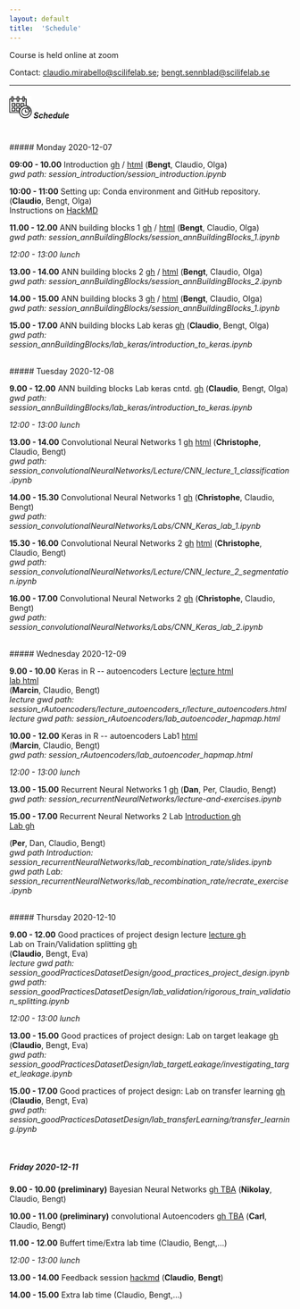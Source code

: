```yaml
---
layout: default
title:  'Schedule'
---
```


Course is held online at zoom

Contact: [claudio.mirabello@scilifelab.se](claudio.mirabello@scilifelab.se); [bengt.sennblad@scilifelab.se](bengt.sennblad@scilifelab.se)

----

##### <img border="0" src="icons/schedule-02.svg" width="40" height="40"> Schedule
<br/>
##### Monday 2020-12-07

**09:00 - 10.00** Introduction
[gh](https://github.com/NBISweden/workshop-neural-nets-and-deep-learning/blob/master/session_introduction/session_introduction.ipynb) / [html](session_introduction/session_introduction.html)
(**Bengt**, Claudio, Olga)  
_gwd path: session_introduction/session_introduction.ipynb_


**10:00 - 11:00** Setting up: Conda environment and GitHub repository.
(**Claudio**, Bengt, Olga)  
Instructions on [HackMD](https://hackmd.io/fZc9DFyDSOO5Kd4RORb4Uw)

**11.00 - 12.00** ANN building blocks 1
[gh](https://github.com/NBISweden/workshop-neural-nets-and-deep-learning/blob/master/session_annBuildingBlocks/session_annBuildingBlocks_1.ipynb) / [html](session_annBuildingBlocks/session_annBuildingBlocks_1.html)
(**Bengt**, Claudio, Olga)  
_gwd path: session_annBuildingBlocks/session_annBuildingBlocks_1.ipynb_

*12:00 - 13:00 lunch*

**13.00 - 14.00** ANN building blocks 2
[gh](https://github.com/NBISweden/workshop-neural-nets-and-deep-learning/blob/master/session_annBuildingBlocks/session_annBuildingBlocks_2.ipynb) / [html](session_annBuildingBlocks/session_annBuildingBlocks_2.html)
(**Bengt**, Claudio, Olga)  
_gwd path: session_annBuildingBlocks/session_annBuildingBlocks_2.ipynb_

**14.00 - 15.00** ANN building blocks 3
[gh](https://github.com/NBISweden/workshop-neural-nets-and-deep-learning/blob/master/session_annBuildingBlocks/session_annBuildingBlocks_3.ipynb) / [html](session_annBuildingBlocks/session_annBuildingBlocks_3.html)
(**Bengt**, Claudio, Olga)  
_gwd path: session_annBuildingBlocks/session_annBuildingBlocks_1.ipynb_

**15.00 - 17.00** ANN building blocks Lab keras
[gh](https://github.com/NBISweden/workshop-neural-nets-and-deep-learning/blob/master/session_annBuildingBlocks/lab_keras/introduction_to_keras.ipynb)
(**Claudio**, Bengt, Olga)  
_gwd path: session_annBuildingBlocks/lab_keras/introduction_to_keras.ipynb_

<br/>
##### Tuesday 2020-12-08

**9.00 - 12.00** ANN building blocks Lab keras cntd.
[gh](https://github.com/NBISweden/workshop-neural-nets-and-deep-learning/blob/master/session_annBuildingBlocks/lab_keras/introduction_to_keras.ipynb)
(**Claudio**, Bengt, Olga)  
_gwd path: session_annBuildingBlocks/lab_keras/introduction_to_keras.ipynb_


*12:00 - 13:00 lunch*

**13.00 - 14.00** Convolutional Neural Networks 1 [gh](https://github.com/NBISweden/workshop-neural-nets-and-deep-learning/blob/master/session_convolutionalNeuralNetworks/Lecture/CNN_lecture_1_classification.ipynb) [html](session_convolutionalNeuralNetworks/Lecture/CNN_lecture_1_classification.html) (**Christophe**, Claudio, Bengt)  
_gwd path: session_convolutionalNeuralNetworks/Lecture/CNN_lecture_1_classification.ipynb_

**14.00 - 15.30** Convolutional Neural Networks 1 [gh](https://github.com/NBISweden/workshop-neural-nets-and-deep-learning/blob/master/session_convolutionalNeuralNetworks/Labs/CNN_Keras_lab_1.ipynb) (**Christophe**, Claudio, Bengt)  
_gwd path: session_convolutionalNeuralNetworks/Labs/CNN_Keras_lab_1.ipynb_

**15.30 - 16.00** Convolutional Neural Networks 2 [gh](https://github.com/NBISweden/workshop-neural-nets-and-deep-learning/blob/master/session_convolutionalNeuralNetworks/Lecture/CNN_lecture_2_segmentation.ipynb) [html](session_convolutionalNeuralNetworks/Lecture/CNN_lecture_2_segmentation.html) (**Christophe**, Claudio, Bengt)  
_gwd path: session_convolutionalNeuralNetworks/Lecture/CNN_lecture_2_segmentation.ipynb_

**16.00 - 17.00** Convolutional Neural Networks 2 [gh](https://github.com/NBISweden/workshop-neural-nets-and-deep-learning/blob/master/session_convolutionalNeuralNetworks/Labs/CNN_Keras_lab_2.ipynb) (**Christophe**, Claudio, Bengt)  
_gwd path: session_convolutionalNeuralNetworks/Labs/CNN_Keras_lab_2.ipynb_


<br/>
##### Wednesday 2020-12-09

**9.00 - 10.00** Keras in R -- autoencoders Lecture [lecture html](session_rAutoencoders/lecture_autoencoders_r/lecture_autoencoders.html)  
[lab html](session_rAutoencoders/lab_autoencoder_hapmap.html)  
(**Marcin**, Claudio, Bengt)  
_lecture gwd path: session_rAutoencoders/lecture_autoencoders_r/lecture_autoencoders.html_
_lecture gwd path: session_rAutoencoders/lab_autoencoder_hapmap.html_

**10.00 - 12.00** Keras in R -- autoencoders Lab1 [html](session_rAutoencoders/lab_autoencoder_hapmap.html)  
(**Marcin**, Claudio, Bengt)  
_gwd path: session_rAutoencoders/lab_autoencoder_hapmap.html_

*12:00 - 13:00 lunch*

**13.00 - 15.00** Recurrent Neural Networks 1
[gh](https://github.com/NBISweden/workshop-neural-nets-and-deep-learning/blob/master/session_recurrentNeuralNetworks/lecture-and-exercises.ipynb)
(**Dan**, Per, Claudio, Bengt)  
_gwd path: session_recurrentNeuralNetworks/lecture-and-exercises.ipynb_


**15.00 - 17.00** Recurrent Neural Networks 2 Lab
[Introduction gh](https://github.com/NBISweden/workshop-neural-nets-and-deep-learning/blob/master/session_recurrentNeuralNetworks/lab_recombination_rate/slides.ipynb)  
[Lab gh](https://github.com/NBISweden/workshop-neural-nets-and-deep-learning/blob/master/session_recurrentNeuralNetworks/lab_recombination_rate/recrate_exercise.ipynb)

(**Per**, Dan, Claudio, Bengt)  
_gwd path Introduction: session_recurrentNeuralNetworks/lab_recombination_rate/slides.ipynb_  
_gwd path Lab: session_recurrentNeuralNetworks/lab_recombination_rate/recrate_exercise.ipynb_


<br/>
##### Thursday 2020-12-10

**9.00 - 12.00** Good practices of project design lecture [lecture gh](https://github.com/NBISweden/workshop-neural-nets-and-deep-learning/blob/master/session_goodPracticesDatasetDesign/good_practices_project_design.ipynb)  
Lab on Train/Validation splitting [gh](https://github.com/NBISweden/workshop-neural-nets-and-deep-learning/blob/master/session_goodPracticesDatasetDesign/lab_validation/rigorous_train_validation_splitting.ipynb)  
(**Claudio**, Bengt, Eva)  
_lecture gwd path: session_goodPracticesDatasetDesign/good_practices_project_design.ipynb_
_gwd path: session_goodPracticesDatasetDesign/lab_validation/rigorous_train_validation_splitting.ipynb_

*12:00 - 13:00 lunch*


**13.00 - 15.00** Good practices of project design: Lab on target leakage [gh](https://github.com/NBISweden/workshop-neural-nets-and-deep-learning/blob/master/session_goodPracticesDatasetDesign/lab_targetLeakage/investigating_target_leakage.ipynb) (**Claudio**, Bengt, Eva)  
_gwd path: session_goodPracticesDatasetDesign/lab_targetLeakage/investigating_target_leakage.ipynb_

**15.00 - 17.00** Good practices of project design: Lab on transfer learning [gh](https://github.com/NBISweden/workshop-neural-nets-and-deep-learning/blob/master/session_goodPracticesDatasetDesign/lab_transferLearning/transfer_learning.ipynb) (**Claudio**, Bengt, Eva)  
_gwd path: session_goodPracticesDatasetDesign/lab_transferLearning/transfer_learning.ipynb_

<br/>

##### Friday 2020-12-11

**9.00 - 10.00 (preliminary)** Bayesian Neural Networks [gh TBA](TBA) (**Nikolay**, Claudio, Bengt)

**10.00 - 11.00 (preliminary)** convolutional Autoencoders  [gh TBA](TBA) (**Carl**, Claudio, Bengt)

**11.00 - 12.00** Buffert time/Extra lab time (Claudio, Bengt,...)

*12:00 - 13:00 lunch*

**13.00 - 14.00** Feedback session [hackmd](session_feedback/session_feedback.xx) (**Claudio**, **Bengt**)

**14.00 - 15.00** Extra lab time (Claudio, Bengt,...)

<br/><br/>

